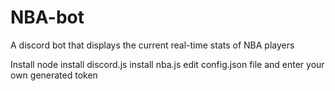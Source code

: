 # NBA-bot
A discord bot that displays the current real-time stats of NBA players

Install node
install discord.js
install nba.js
edit config.json file and enter your own generated token
